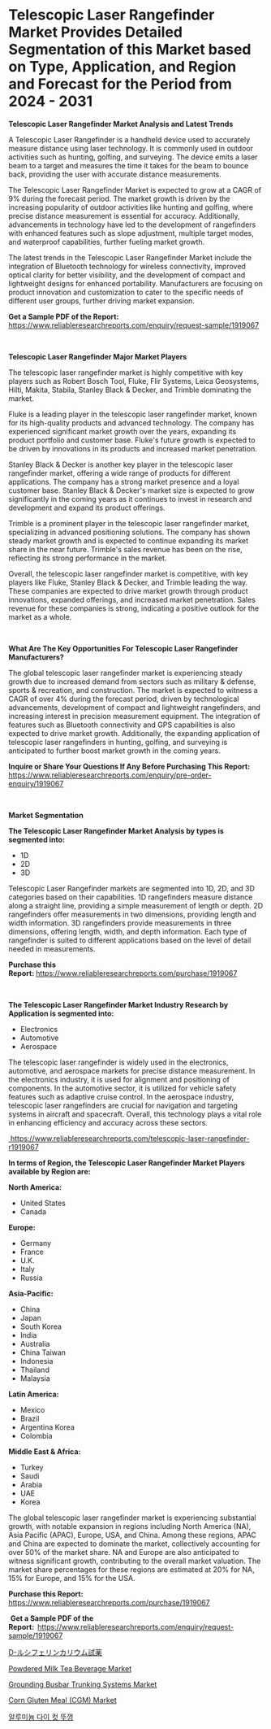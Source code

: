 <p><h1>Telescopic Laser Rangefinder Market Provides Detailed Segmentation of this Market based on Type, Application, and Region and Forecast for the Period from 2024 - 2031</h1></p><p><strong>Telescopic Laser Rangefinder Market Analysis and Latest Trends</strong></p>
<p><p>A Telescopic Laser Rangefinder is a handheld device used to accurately measure distance using laser technology. It is commonly used in outdoor activities such as hunting, golfing, and surveying. The device emits a laser beam to a target and measures the time it takes for the beam to bounce back, providing the user with accurate distance measurements.</p><p>The Telescopic Laser Rangefinder Market is expected to grow at a CAGR of 9% during the forecast period. The market growth is driven by the increasing popularity of outdoor activities like hunting and golfing, where precise distance measurement is essential for accuracy. Additionally, advancements in technology have led to the development of rangefinders with enhanced features such as slope adjustment, multiple target modes, and waterproof capabilities, further fueling market growth.</p><p>The latest trends in the Telescopic Laser Rangefinder Market include the integration of Bluetooth technology for wireless connectivity, improved optical clarity for better visibility, and the development of compact and lightweight designs for enhanced portability. Manufacturers are focusing on product innovation and customization to cater to the specific needs of different user groups, further driving market expansion.</p></p>
<p><strong>Get a Sample PDF of the Report:&nbsp;</strong> <a href="https://www.reliableresearchreports.com/enquiry/request-sample/1919067">https://www.reliableresearchreports.com/enquiry/request-sample/1919067</a></p>
<p>&nbsp;</p>
<p><strong>Telescopic Laser Rangefinder Major Market Players</strong></p>
<p><p>The telescopic laser rangefinder market is highly competitive with key players such as Robert Bosch Tool, Fluke, Flir Systems, Leica Geosystems, Hilti, Makita, Stabila, Stanley Black & Decker, and Trimble dominating the market.</p><p>Fluke is a leading player in the telescopic laser rangefinder market, known for its high-quality products and advanced technology. The company has experienced significant market growth over the years, expanding its product portfolio and customer base. Fluke's future growth is expected to be driven by innovations in its products and increased market penetration.</p><p>Stanley Black & Decker is another key player in the telescopic laser rangefinder market, offering a wide range of products for different applications. The company has a strong market presence and a loyal customer base. Stanley Black & Decker's market size is expected to grow significantly in the coming years as it continues to invest in research and development and expand its product offerings.</p><p>Trimble is a prominent player in the telescopic laser rangefinder market, specializing in advanced positioning solutions. The company has shown steady market growth and is expected to continue expanding its market share in the near future. Trimble's sales revenue has been on the rise, reflecting its strong performance in the market.</p><p>Overall, the telescopic laser rangefinder market is competitive, with key players like Fluke, Stanley Black & Decker, and Trimble leading the way. These companies are expected to drive market growth through product innovations, expanded offerings, and increased market penetration. Sales revenue for these companies is strong, indicating a positive outlook for the market as a whole.</p></p>
<p>&nbsp;</p>
<p><strong>What Are The Key Opportunities For Telescopic Laser Rangefinder Manufacturers?</strong></p>
<p><p>The global telescopic laser rangefinder market is experiencing steady growth due to increased demand from sectors such as military & defense, sports & recreation, and construction. The market is expected to witness a CAGR of over 4% during the forecast period, driven by technological advancements, development of compact and lightweight rangefinders, and increasing interest in precision measurement equipment. The integration of features such as Bluetooth connectivity and GPS capabilities is also expected to drive market growth. Additionally, the expanding application of telescopic laser rangefinders in hunting, golfing, and surveying is anticipated to further boost market growth in the coming years.</p></p>
<p><strong>Inquire or Share Your Questions If Any Before Purchasing This Report:</strong> <a href="https://www.reliableresearchreports.com/enquiry/pre-order-enquiry/1919067">https://www.reliableresearchreports.com/enquiry/pre-order-enquiry/1919067</a></p>
<p>&nbsp;</p>
<p><strong>Market Segmentation</strong></p>
<p><strong>The Telescopic Laser Rangefinder Market Analysis by types is segmented into:</strong></p>
<p><ul><li>1D</li><li>2D</li><li>3D</li></ul></p>
<p><p>Telescopic Laser Rangefinder markets are segmented into 1D, 2D, and 3D categories based on their capabilities. 1D rangefinders measure distance along a straight line, providing a simple measurement of length or depth. 2D rangefinders offer measurements in two dimensions, providing length and width information. 3D rangefinders provide measurements in three dimensions, offering length, width, and depth information. Each type of rangefinder is suited to different applications based on the level of detail needed in measurements.</p></p>
<p><strong>Purchase this Report:&nbsp;</strong><a href="https://www.reliableresearchreports.com/purchase/1919067">https://www.reliableresearchreports.com/purchase/1919067</a></p>
<p>&nbsp;</p>
<p><strong>The Telescopic Laser Rangefinder Market Industry Research by Application is segmented into:</strong></p>
<p><ul><li>Electronics</li><li>Automotive</li><li>Aerospace</li></ul></p>
<p><p>The telescopic laser rangefinder is widely used in the electronics, automotive, and aerospace markets for precise distance measurement. In the electronics industry, it is used for alignment and positioning of components. In the automotive sector, it is utilized for vehicle safety features such as adaptive cruise control. In the aerospace industry, telescopic laser rangefinders are crucial for navigation and targeting systems in aircraft and spacecraft. Overall, this technology plays a vital role in enhancing efficiency and accuracy across these sectors.</p></p>
<p><a href="https://www.reliableresearchreports.com/telescopic-laser-rangefinder-r1919067">&nbsp;https://www.reliableresearchreports.com/telescopic-laser-rangefinder-r1919067</a></p>
<p><strong>In terms of Region, the Telescopic Laser Rangefinder Market Players available by Region are:</strong></p>
<p>
    <p> <strong> North America: </strong>
        <ul>
            <li>United States</li>
            <li>Canada</li>
        </ul>
        </p> 
    <p> <strong> Europe: </strong>
        <ul>
            <li>Germany</li>
            <li>France</li>
            <li>U.K.</li>
            <li>Italy</li>
            <li>Russia</li>
        </ul>
        </p> 
    <p> <strong> Asia-Pacific: </strong>
        <ul>
            <li>China</li>
            <li>Japan</li>
            <li>South Korea</li>
            <li>India</li>
            <li>Australia</li>
            <li>China Taiwan</li>
            <li>Indonesia</li>
            <li>Thailand</li>
            <li>Malaysia</li>
        </ul>
        </p> 
    <p> <strong> Latin America: </strong>
        <ul>
            <li>Mexico</li>
            <li>Brazil</li>
            <li>Argentina Korea</li>
            <li>Colombia</li>
        </ul>
        </p> 
    <p> <strong> Middle East & Africa: </strong>
        <ul>
            <li>Turkey</li>
            <li>Saudi</li>
            <li>Arabia</li>
            <li>UAE</li>
            <li>Korea</li>
        </ul>
    </p>
    </p>
<p><p>The global telescopic laser rangefinder market is experiencing substantial growth, with notable expansion in regions including North America (NA), Asia Pacific (APAC), Europe, USA, and China. Among these regions, APAC and China are expected to dominate the market, collectively accounting for over 50% of the market share. NA and Europe are also anticipated to witness significant growth, contributing to the overall market valuation. The market share percentages for these regions are estimated at 20% for NA, 15% for Europe, and 15% for the USA.</p></p>
<p><strong>Purchase this Report: </strong><a href="https://www.reliableresearchreports.com/purchase/1919067">https://www.reliableresearchreports.com/purchase/1919067</a></p>
<p>&nbsp;<strong>Get a Sample PDF of the Report:&nbsp;&nbsp;</strong><a href="https://www.reliableresearchreports.com/enquiry/request-sample/1919067">https://www.reliableresearchreports.com/enquiry/request-sample/1919067</a></p>
<p><strong></strong></p>
<p><p><a href="https://medium.com/@elmorunolfsson2023/d-%E3%83%AB%E3%82%B7%E3%83%95%E3%82%A7%E3%83%AA%E3%83%B3%E3%82%AB%E3%83%AA%E3%82%A6%E3%83%A0%E8%A9%A6%E8%96%AC%E3%81%AE%E5%B8%82%E5%A0%B4%E8%A6%8F%E6%A8%A1%E3%81%A8%E5%B8%82%E5%A0%B4%E5%8B%95%E5%90%91-%E5%AE%8C%E5%85%A8%E3%81%AA%E6%A5%AD%E7%95%8C%E6%A6%82%E8%A6%81-2024%E5%B9%B4%E3%81%8B%E3%82%892031%E5%B9%B4-a7574052c13b">D-ルシフェリンカリウム試薬</a></p><p><a href="https://issuu.com/reportprime-2/docs/powdered-milk-tea-beverage-market-size-2030.pptx">Powdered Milk Tea Beverage Market</a></p><p><a href="https://github.com/nandosuryapratama/Market-Research-Report-List-1/blob/main/grounding-busbar-trunking-systems-market.md">Grounding Busbar Trunking Systems Market</a></p><p><a href="https://issuu.com/reportprime-2/docs/corn-gluten-meal-cgm-market-size-2030.pptx">Corn Gluten Meal (CGM) Market</a></p><p><a href="https://github.com/ThomasElmes2022/Market-Research-Report-List-1/blob/main/8517092108298.md">알루미늄 다이 컷 뚜껑</a></p></p>